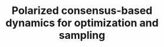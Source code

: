 ---
permalink: /publications/PolarCBO/
title: "Polarized consensus-based dynamics for optimization and sampling"
publication_info:
  status: "preprint"
  author: "L. Bungert, T. Roith, P. Wacker"
  preprint: "https://arxiv.org/pdf/2211.05238.pdf"
  year: "2022"
year: "2022"
---